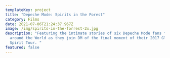 ```yaml
---
templateKey: project
title: "Depeche Mode: Spirits in the Forest"
category: Films
date: 2021-07-06T21:24:37.967Z
image: /img/spirits-in-the-forrest-2x.jpg
description: "Featuring the intimate stories of six Depeche Mode fans from
  around the World as they join DM of the final moment of their 2017 Global
  Spirit Tour. "
featured: false
---
```

